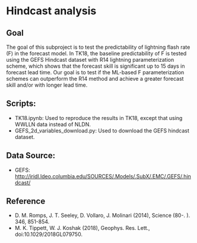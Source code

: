 # Hindcast analysis

## Goal
The goal of this subproject is to test the predictability of lightning flash rate (F) in the forecast model. 
In TK18, the baseline predictability of F is tested using the GEFS Hindcast dataset with R14 lightning parameterization scheme, which shows that the forecast skill is significant up to 15 days in forecast lead time. 
Our goal is to test if the ML-based F parameterization schemes can outperform the R14 method and achieve a greater forecast skill and/or with longer lead time.

## Scripts:
- TK18.ipynb: Used to reproduce the results in TK18, except that using WWLLN data instead of NLDN.
- GEFS_2d_variables_download.py: Used to download the GEFS hindcast dataset.

## Data Source:
- GEFS: http://iridl.ldeo.columbia.edu/SOURCES/.Models/.SubX/.EMC/.GEFS/.hindcast/

## Reference
- D. M. Romps, J. T. Seeley, D. Vollaro, J. Molinari (2014), Science (80-. ). 346, 851-854.
- M. K. Tippett, W. J. Koshak (2018), Geophys. Res. Lett., doi:10.1029/2018GL079750.

